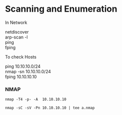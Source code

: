 # Scanning and Enumeration

In Network

netdiscover  
arp-scan -l  
ping  
fping

To check Hosts

ping 10.10.10.0/24  
nmap -sn 10.10.10.0/24  
fping 10.10.10.10  


### NMAP

`nmap -T4 -p- -A  10.10.10.10`

`nmap -sC -sV -Pn 10.10.10.10 | tee a.nmap`





